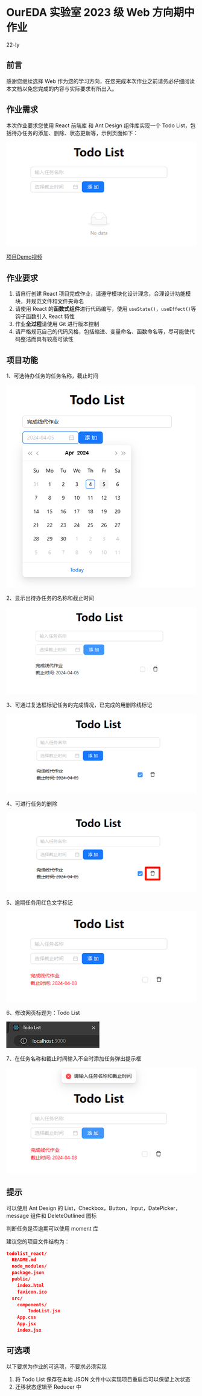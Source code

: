 # OurEDA 实验室 2023 级 Web 方向期中作业

22-ly

## 前言

感谢您继续选择 Web 作为您的学习方向，在您完成本次作业之前请务必仔细阅读本文档以免您完成的内容与实际要求有所出入。

## 作业需求

本次作业要求您使用 React 前端库 和 Ant Design 组件库实现一个 Todo List，包括待办任务的添加、删除、状态更新等，示例页面如下：

![image-20240404133920525](./images/image-20240404133920525.png)

[项目Demo视频](./videos/Demo.mp4)

## 作业要求

1. 请自行创建 React 项目完成作业，请遵守模块化设计理念，合理设计功能模块，并规范文件和文件夹命名
2. 请使用 React 的**函数式组件**进行代码编写，使用 `useState()`，`useEffect()`等钩子函数引入 React 特性
3. 作业**全过程**请使用 Git 进行版本控制
4. 请严格规范自己的代码风格，包括缩进、变量命名、函数命名等，尽可能使代码整洁而具有较高可读性

##  项目功能

1、可选待办任务的任务名称，截止时间

![image-20240404134149994](./images/image-20240404134149994.png)

2、显示出待办任务的名称和截止时间

![image-20240404134252176](./images/image-20240404134252176.png)

3、可通过复选框标记任务的完成情况，已完成的用删除线标记

![image-20240404134327814](./images/image-20240404134327814.png)

4、可进行任务的删除

![image-20240404134410724](./images/image-20240404134410724.png)

5、逾期任务用红色文字标记

![image-20240404134456329](./images/image-20240404134456329.png)

6、修改网页标题为：Todo List

![image-20240404134621733](./images/image-20240404134621733.png)

7、在任务名称和截止时间输入不全时添加任务弹出提示框

![image-20240404135729146](./images/image-20240404135729146.png)

## 提示

可以使用 Ant Design 的 List，Checkbox，Button，Input，DatePicker，message 组件和 DeleteOutlined 图标

判断任务是否逾期可以使用 moment 库

建议您的项目文件结构为：

```json
todolist_react/
  README.md
  node_modules/
  package.json
  public/
    index.html
    favicon.ico
  src/
	components/
		TodoList.jsx
    App.css
    App.jsx
    index.jsx
```

## 可选项

以下要求为作业的可选项，不要求必须实现

1. 将 Todo List 保存在本地 JSON 文件中以实现项目重启后可以保留上次状态
2. 迁移状态逻辑至 Reducer 中